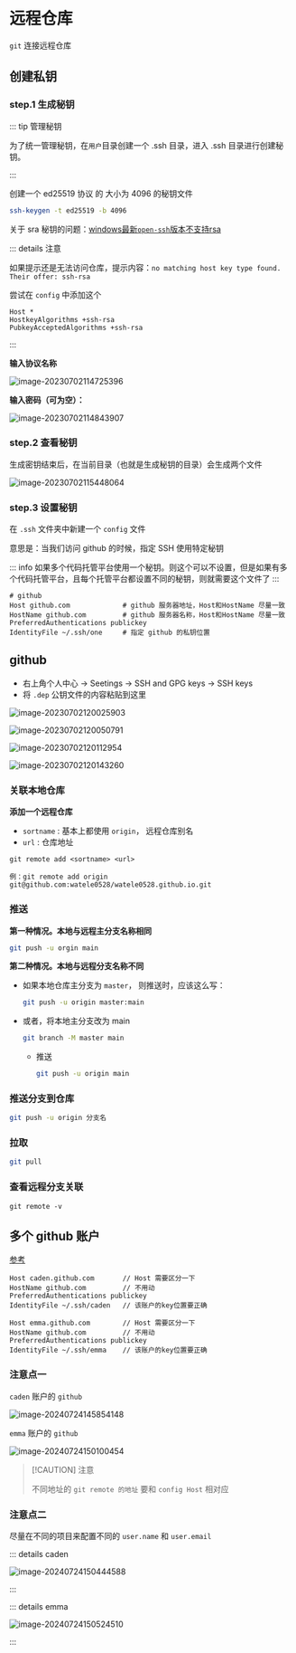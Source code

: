 # 远程仓库

`git` 连接远程仓库

## 创建私钥

### step.1 生成秘钥

::: tip 管理秘钥

为了统一管理秘钥，在`用户`目录创建一个 .ssh 目录，进入 .ssh 目录进行创建秘钥。

:::

创建一个 ed25519 协议 的 大小为 4096 的秘钥文件

```sh
ssh-keygen -t ed25519 -b 4096
```
关于 sra 秘钥的问题：[windows最新`open-ssh`版本不支持rsa](https://blog.csdn.net/feiyanaffection/article/details/124469985)

::: details 注意

如果提示还是无法访问仓库，提示内容：`no matching host key type found. Their offer: ssh-rsa`

尝试在 `config` 中添加这个

``` 
Host *
HostkeyAlgorithms +ssh-rsa 
PubkeyAcceptedAlgorithms +ssh-rsa
```

:::




**输入协议名称**

![image-20230702114725396](./assets/image-20230702114725396.png)

**输入密码（可为空）：**

![image-20230702114843907](./assets/image-20230702114843907.png)



### step.2 查看秘钥

生成密钥结束后，在当前目录（也就是生成秘钥的目录）会生成两个文件

![image-20230702115448064](./assets/image-20230702115448064.png)



### step.3 设置秘钥

在 `.ssh` 文件夹中新建一个 `config` 文件

意思是：当我们访问 github 的时候，指定 SSH 使用特定秘钥

::: info
如果多个代码托管平台使用一个秘钥。则这个可以不设置，但是如果有多个代码托管平台，且每个托管平台都设置不同的秘钥，则就需要这个文件了
:::

```
# github
Host github.com				# github 服务器地址，Host和HostName 尽量一致
HostName github.com			# github 服务器名称，Host和HostName 尽量一致
PreferredAuthentications publickey
IdentityFile ~/.ssh/one		# 指定 github 的私钥位置
```



## github

- 右上角个人中心 → Seetings → SSH and GPG keys → SSH keys
- 将 `.dep` 公钥文件的内容粘贴到这里



![image-20230702120025903](./assets/image-20230702120025903.png)





![image-20230702120050791](./assets/image-20230702120050791.png)

![image-20230702120112954](./assets/image-20230702120112954.png)

![image-20230702120143260](./assets/image-20230702120143260.png)



### 关联本地仓库

**添加一个远程仓库**

- `sortname` : 基本上都使用 `origin`， 远程仓库别名
- `url` : 仓库地址

```shell
git remote add <sortname> <url>

例：git remote add origin git@github.com:watele0528/watele0528.github.io.git
```



### 推送

**第一种情况。本地与远程主分支名称相同**

```sh
git push -u orgin main
```



**第二种情况。本地与远程分支名称不同**

- 如果本地仓库主分支为 `master`， 则推送时，应该这么写：

    ``` sh
    git push -u origin master:main
    ```

- 或者，将本地主分支改为 main

    ``` sh
    git branch -M master main
    ```

    - 推送

        ``` sh
        git push -u origin main
        ```
### 推送分支到仓库
``` sh
git push -u origin 分支名
```



### 拉取

``` sh
git pull
```



### 查看远程分支关联

```shell
git remote -v
```





## 多个 github 账户

[参考](https://engineeringfordatascience.com/posts/how_to_manage_multiple_git_accounts_on_the_same_machine/)

```
Host caden.github.com		// Host 需要区分一下
HostName github.com			// 不用动
PreferredAuthentications publickey
IdentityFile ~/.ssh/caden	// 该账户的key位置要正确

Host emma.github.com		// Host 需要区分一下
HostName github.com			// 不用动
PreferredAuthentications publickey
IdentityFile ~/.ssh/emma	// 该账户的key位置要正确
```



### 注意点一

 `caden` 账户的 `github`

![image-20240724145854148](./assets/image-20240724145854148.png)

`emma` 账户的 `github`

![image-20240724150100454](./assets/image-20240724150100454.png)

> [!CAUTION] 注意
>
> 不同地址的 `git remote 的地址` 要和 `config Host` 相对应



### 注意点二

尽量在不同的项目来配置不同的 `user.name` 和 `user.email`

::: details caden

![image-20240724150444588](./assets/image-20240724150444588.png)

:::



::: details emma

![image-20240724150524510](./assets/image-20240724150524510.png)

:::



